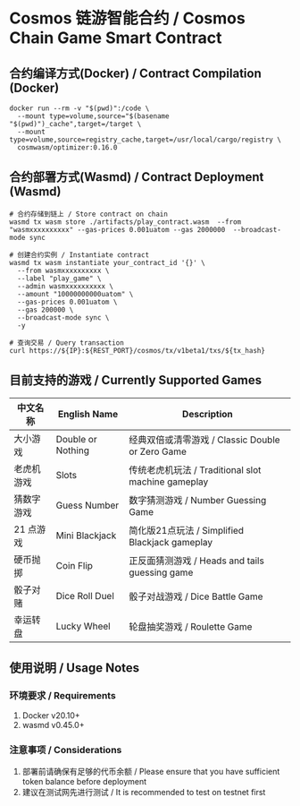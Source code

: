 # Cosmos 链游智能合约 / Cosmos Chain Game Smart Contract

## 合约编译方式(Docker) / Contract Compilation (Docker)

```shell
docker run --rm -v "$(pwd)":/code \                                                  
  --mount type=volume,source="$(basename "$(pwd)")_cache",target=/target \
  --mount type=volume,source=registry_cache,target=/usr/local/cargo/registry \
  cosmwasm/optimizer:0.16.0
```

## 合约部署方式(Wasmd) / Contract Deployment (Wasmd)

```shell
# 合约存储到链上 / Store contract on chain
wasmd tx wasm store ./artifacts/play_contract.wasm  --from "wasmxxxxxxxxxx" --gas-prices 0.001uatom --gas 2000000  --broadcast-mode sync

# 创建合约实例 / Instantiate contract
wasmd tx wasm instantiate your_contract_id '{}' \                                                                                     
  --from wasmxxxxxxxxxx \
  --label "play_game" \
  --admin wasmxxxxxxxxxx \
  --amount "10000000000uatom" \
  --gas-prices 0.001uatom \
  --gas 200000 \
  --broadcast-mode sync \
  -y
  
# 查询交易 / Query transaction
curl https://${IP}:${REST_PORT}/cosmos/tx/v1beta1/txs/${tx_hash}
```

## 目前支持的游戏 / Currently Supported Games

| 中文名称   | English Name      | Description                                    |
|--------|-------------------|------------------------------------------------|
| 大小游戏   | Double or Nothing | 经典双倍或清零游戏 / Classic Double or Zero Game        |
| 老虎机游戏  | Slots             | 传统老虎机玩法   /  Traditional slot machine gameplay |
| 猜数字游戏  | Guess Number      | 数字猜测游戏    / Number Guessing Game               |
| 21 点游戏 | Mini Blackjack    | 简化版21点玩法   / Simplified Blackjack gameplay     |
| 硬币抛掷   | Coin Flip         | 正反面猜测游戏   / Heads and tails guessing game      |
| 骰子对赌   | Dice Roll Duel    | 骰子对战游戏     / Dice Battle Game                  |
| 幸运转盘   | Lucky Wheel       | 轮盘抽奖游戏     / Roulette Game                     |

## 使用说明 / Usage Notes

### 环境要求 / Requirements

1. Docker v20.10+
2. wasmd v0.45.0+

### 注意事项 / Considerations

1. 部署前请确保有足够的代币余额 / Please ensure that you have sufficient token balance before deployment
2. 建议在测试网先进行测试 / It is recommended to test on testnet first